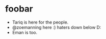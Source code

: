 # foobar

* Tariq is here for the people.
* @zoemanning here :) haters down below D:
* Eman is too.


